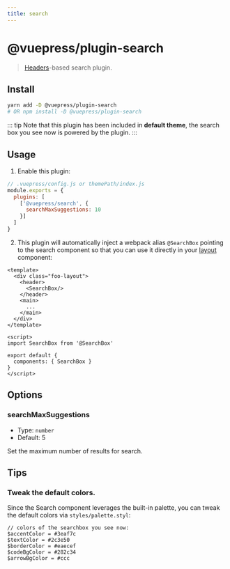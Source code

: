```yaml
---
title: search
---
```


# @vuepress/plugin-search

> [Headers](../../miscellaneous/glossary.md#headers)-based search plugin.

## Install

```bash
yarn add -D @vuepress/plugin-search
# OR npm install -D @vuepress/plugin-search
```

::: tip
Note that this plugin has been included in **default theme**, the search box you see now is powered by the plugin.
:::

## Usage

1. Enable this plugin:

```js
// .vuepress/config.js or themePath/index.js
module.exports = {
  plugins: [
    ['@vuepress/search', {
      searchMaxSuggestions: 10
    }]
  ]
}
```

2. This plugin will automatically inject a webpack alias `@SearchBox` pointing to the search component so that you can use it directly in your [layout](../../miscellaneous/glossary.md#layout) component:

```vue
<template>
  <div class="foo-layout">
    <header>
      <SearchBox/>
    </header>
    <main>
      ...
    </main>
  </div>
</template>

<script>
import SearchBox from '@SearchBox'

export default {
  components: { SearchBox }
}
</script>
```

## Options

### searchMaxSuggestions

- Type: `number`
- Default: 5

Set the maximum number of results for search.

## Tips

### Tweak the default colors.

Since the Search component leverages the built-in palette, you can tweak the default colors via `styles/palette.styl`:

```stylus
// colors of the searchbox you see now:
$accentColor = #3eaf7c
$textColor = #2c3e50
$borderColor = #eaecef
$codeBgColor = #282c34
$arrowBgColor = #ccc
```
